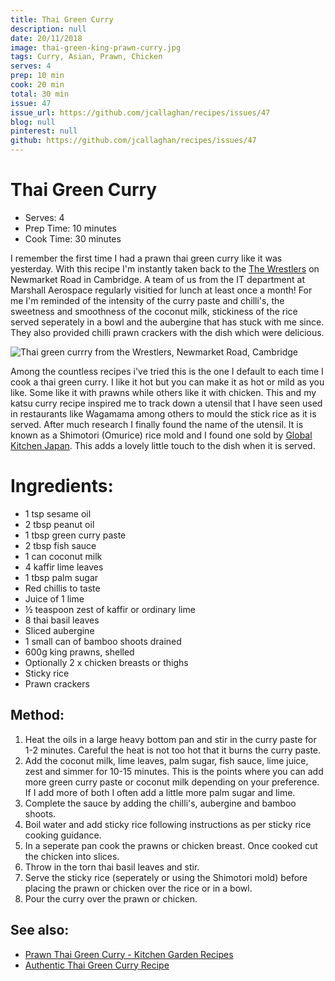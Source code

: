 ```yaml
---
title: Thai Green Curry
description: null
date: 20/11/2018
image: thai-green-king-prawn-curry.jpg
tags: Curry, Asian, Prawn, Chicken
serves: 4
prep: 10 min
cook: 20 min
total: 30 min
issue: 47
issue_url: https://github.com/jcallaghan/recipes/issues/47
blog: null
pinterest: null
github: https://github.com/jcallaghan/recipes/issues/47
---
```


# Thai Green Curry

- Serves: 4
- Prep Time: 10 minutes
- Cook Time: 30 minutes

I remember the first time I had a prawn thai green curry like it was yesterday. With this recipe I'm instantly taken back to the [The Wrestlers](https://www.squaremeal.co.uk/restaurants/the-wrestlers-cambridge_8507) on Newmarket Road in Cambridge. A team of us from the IT department at Marshall Aerospace regularly visitied for lunch at least once a month! For me I'm reminded of the intensity of the curry paste and chilli's, the sweetness and smoothness of the coconut milk, stickiness of the rice served seperately in a bowl and the aubergine that has stuck with me since. They also provided chilli prawn crackers with the dish which were delicious.

![Thai green currry from the Wrestlers, Newmarket Road, Cambridge](https://user-images.githubusercontent.com/7449908/109398180-0ccd3480-7933-11eb-816d-6b9a347f7813.png)

Among the countless recipes i've tried this is the one I default to each time I cook a thai green curry. I like it hot but you can make it as hot or mild as you like. Some like it with prawns while others like it with chicken. This and my katsu curry recipe inspired me to track down a utensil that I have seen used in restaurants like Wagamama among others to mould the stick rice as it is served. After much research I finally found the name of the utensil. It is known as a Shimotori (Omurice) rice mold and I found one sold by [Global Kitchen Japan](https://www.globalkitchenjapan.com/collections/shimotori/products/shimotori-stainless-steel-restaurant-style-rice-mold-omurice). This adds a lovely little touch to the dish when it is served.

# Ingredients:
- 1 tsp sesame oil
- 2 tbsp peanut oil
- 1 tbsp green curry paste
- 2 tbsp fish sauce
- 1 can coconut milk
- 4 kaffir lime leaves
- 1 tbsp palm sugar
- Red chillis to taste
- Juice of 1 lime
- ½ teaspoon zest of kaffir or ordinary lime
- 8 thai basil leaves
- Sliced aubergine
- 1 small can of bamboo shoots drained
- 600g king prawns, shelled
- Optionally 2 x chicken breasts or thighs
- Sticky rice
- Prawn crackers

## Method:
1. Heat the oils in a large heavy bottom pan and stir in the curry paste for 1-2 minutes. Careful the heat is not too hot that it burns the curry paste.
1. Add the coconut milk, lime leaves, palm sugar, fish sauce, lime juice, zest and simmer for 10-15 minutes. This is the points where you can add more green curry paste or coconut milk depending on your preference. If I add more of both I often add a little more palm sugar and lime.
1. Complete the sauce by adding the chilli's, aubergine and bamboo shoots.
1. Boil water and add sticky rice following instructions as per sticky rice cooking guidance.
1. In a seperate pan cook the prawns or chicken breast. Once cooked cut the chicken into slices.
1. Throw in the torn thai basil leaves and stir.
1. Serve the sticky rice (seperately or using the Shimotori mold) before placing the prawn or chicken over the rice or in a bowl.
1. Pour the curry over the prawn or chicken.

## See also:
- [Prawn Thai Green Curry - Kitchen Garden Recipes](http://kitchengardenrecipes.wordpress.com/2008/11/28/prawn-thai-green-curry/)
- [Authentic Thai Green Curry Recipe](https://www.eatingthaifood.com/thai-green-curry-recipe/)
